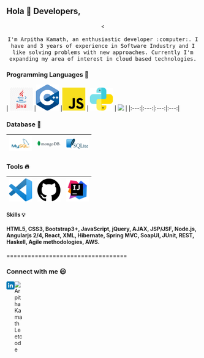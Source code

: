 
## Hola :wave: Developers, 

<p align="center">
  <
  <br><br>
  <samp>
    I'm Arpitha Kamath, an enthusiastic developer :computer:. I have and 3 years of experience in Software Industry and I like solving problems with new approaches. Currently I'm expanding my area of interest in cloud based technologies.  
  </samp>
</p>

### Programming Languages  :rocket:
| <img src="https://raw.githubusercontent.com/arpithakamath/arpithakamath/master/img/java.png" width=60> |<img src="https://raw.githubusercontent.com/arpithakamath/arpithakamath/master/img/cpp.png" width=60> |<img src="https://raw.githubusercontent.com/arpithakamath/arpithakamath/master/img/js.png" width=60> | <img src="https://raw.githubusercontent.com/arpithakamath/arpithakamath/master/img/python.svg" width=60> | <img src="https://raw.githubusercontent.com/arpithakamath/arpithakamath/master/img/php.png" width=60> |
|:---:|:---:|:---:|:---:|

### Database :blue_book:
|<img src="https://raw.githubusercontent.com/arpithakamath/arpithakamath/master/img/mysql.png" width=60> | <img src="https://raw.githubusercontent.com/arpithakamath/arpithakamath/master/img/mongodb.png" width=60> | <img src="https://raw.githubusercontent.com/arpithakamath/arpithakamath/master/img/sqllite.png" width=60> |
|:---:|:---:|:---:|

### Tools :fire:
|<img src="https://raw.githubusercontent.com/arpithakamath/arpithakamath/master/img/vscode.png" width=60> | <img src="https://raw.githubusercontent.com/arpithakamath/arpithakamath/master/img/github.svg" width=60> | <img src="https://raw.githubusercontent.com/arpithakamath/arpithakamath/master/img/intellig.png" width=60> |
|:---:|:---:|:---:|

#### Skills :bulb:
#### HTML5, CSS3, Bootstrap3+, JavaScript, jQuery, AJAX, JSP/JSF, Node.js, Angularjs 2/4, React, XML, Hibernate, Spring MVC, SoapUI, JUnit, REST, Haskell, Agile methodologies, AWS.
==================================

### Connect with me :smiley:

<a href="https://www.linkedin.com/in/arpithakamath/">
  <img align="left" alt="Arpitha Kamath" width="21px" src="https://raw.githubusercontent.com/edent/SuperTinyIcons/099dc12b59179d07d534069bc8551718f786d91a/images/svg/linkedin.svg" />
</a>

<a href="https://www.leetcode.com/arpithakamath">
  <img align="left" alt="Arpitha Kamath Leetcode" width="21px" src='https://cdn.jsdelivr.net/npm/simple-icons@3.0.1/icons/leetcode.svg' />
</a>

<br/><br/>
 
	